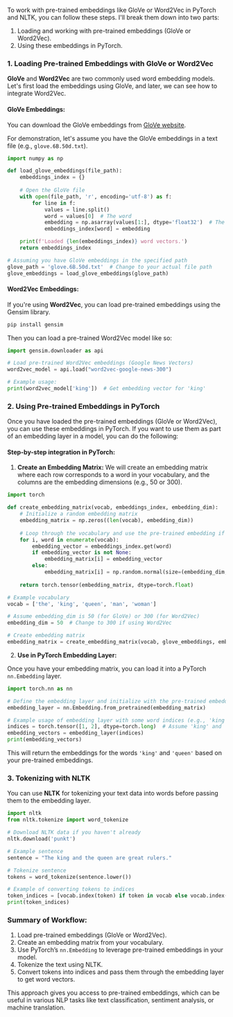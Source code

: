 To work with pre-trained embeddings like GloVe or Word2Vec in PyTorch and NLTK, you can follow these steps. I'll break them down into two parts: 
1. Loading and working with pre-trained embeddings (GloVe or Word2Vec).
2. Using these embeddings in PyTorch.

### 1. Loading Pre-trained Embeddings with GloVe or Word2Vec

**GloVe** and **Word2Vec** are two commonly used word embedding models. Let's first load the embeddings using GloVe, and later, we can see how to integrate Word2Vec.

#### **GloVe Embeddings:**

You can download the GloVe embeddings from [GloVe website](https://nlp.stanford.edu/projects/glove/).

For demonstration, let's assume you have the GloVe embeddings in a text file (e.g., `glove.6B.50d.txt`).

```python
import numpy as np

def load_glove_embeddings(file_path):
    embeddings_index = {}
    
    # Open the GloVe file
    with open(file_path, 'r', encoding='utf-8') as f:
        for line in f:
            values = line.split()
            word = values[0]  # The word
            embedding = np.asarray(values[1:], dtype='float32')  # The embedding vector
            embeddings_index[word] = embedding

    print(f'Loaded {len(embeddings_index)} word vectors.')
    return embeddings_index

# Assuming you have GloVe embeddings in the specified path
glove_path = 'glove.6B.50d.txt'  # Change to your actual file path
glove_embeddings = load_glove_embeddings(glove_path)
```

#### **Word2Vec Embeddings:**

If you're using **Word2Vec**, you can load pre-trained embeddings using the Gensim library.

```bash
pip install gensim
```

Then you can load a pre-trained Word2Vec model like so:

```python
import gensim.downloader as api

# Load pre-trained Word2Vec embeddings (Google News Vectors)
word2vec_model = api.load("word2vec-google-news-300")

# Example usage:
print(word2vec_model['king'])  # Get embedding vector for 'king'
```

### 2. Using Pre-trained Embeddings in PyTorch

Once you have loaded the pre-trained embeddings (GloVe or Word2Vec), you can use these embeddings in PyTorch. If you want to use them as part of an embedding layer in a model, you can do the following:

#### Step-by-step integration in PyTorch:

1. **Create an Embedding Matrix:**
   We will create an embedding matrix where each row corresponds to a word in your vocabulary, and the columns are the embedding dimensions (e.g., 50 or 300).

```python
import torch

def create_embedding_matrix(vocab, embeddings_index, embedding_dim):
    # Initialize a random embedding matrix
    embedding_matrix = np.zeros((len(vocab), embedding_dim))
    
    # Loop through the vocabulary and use the pre-trained embedding if available
    for i, word in enumerate(vocab):
        embedding_vector = embeddings_index.get(word)
        if embedding_vector is not None:
            embedding_matrix[i] = embedding_vector
        else:
            embedding_matrix[i] = np.random.normal(size=(embedding_dim,))  # Random for OOV words
    
    return torch.tensor(embedding_matrix, dtype=torch.float)

# Example vocabulary
vocab = ['the', 'king', 'queen', 'man', 'woman']

# Assume embedding_dim is 50 (for GloVe) or 300 (for Word2Vec)
embedding_dim = 50  # Change to 300 if using Word2Vec

# Create embedding matrix
embedding_matrix = create_embedding_matrix(vocab, glove_embeddings, embedding_dim)
```

2. **Use in PyTorch Embedding Layer:**

Once you have your embedding matrix, you can load it into a PyTorch `nn.Embedding` layer.

```python
import torch.nn as nn

# Define the embedding layer and initialize with the pre-trained embeddings
embedding_layer = nn.Embedding.from_pretrained(embedding_matrix)

# Example usage of embedding layer with some word indices (e.g., 'king' and 'queen' indices)
indices = torch.tensor([1, 2], dtype=torch.long)  # Assume 'king' and 'queen' have indices 1 and 2 in vocab
embedding_vectors = embedding_layer(indices)
print(embedding_vectors)
```

This will return the embeddings for the words `'king'` and `'queen'` based on your pre-trained embeddings.

### 3. Tokenizing with NLTK

You can use **NLTK** for tokenizing your text data into words before passing them to the embedding layer.

```python
import nltk
from nltk.tokenize import word_tokenize

# Download NLTK data if you haven't already
nltk.download('punkt')

# Example sentence
sentence = "The king and the queen are great rulers."

# Tokenize sentence
tokens = word_tokenize(sentence.lower())

# Example of converting tokens to indices
token_indices = [vocab.index(token) if token in vocab else vocab.index('unk') for token in tokens]
print(token_indices)
```

### Summary of Workflow:

1. Load pre-trained embeddings (GloVe or Word2Vec).
2. Create an embedding matrix from your vocabulary.
3. Use PyTorch’s `nn.Embedding` to leverage pre-trained embeddings in your model.
4. Tokenize the text using NLTK.
5. Convert tokens into indices and pass them through the embedding layer to get word vectors.

This approach gives you access to pre-trained embeddings, which can be useful in various NLP tasks like text classification, sentiment analysis, or machine translation.